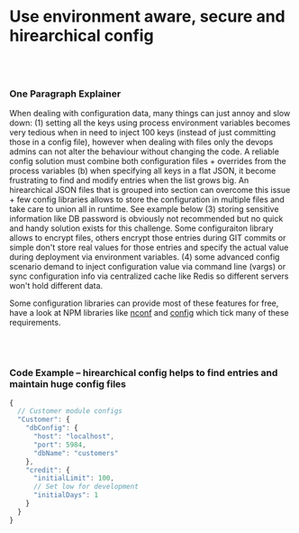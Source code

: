 # Use environment aware, secure and hirearchical config

<br/><br/>


### One Paragraph Explainer

When dealing with configuration data, many things can just annoy and slow down: (1) setting all the keys using process environment variables becomes very tedious when in need to inject 100 keys (instead of just committing those in a config file), however when dealing with files only the devops admins can not alter the behaviour without changing the code. A reliable config solution must combine both configuration files + overrides from the process variables (b) when specifying all keys in a flat JSON, it become frustrating to find and modify entries when the list grows big. An hirearchical JSON files that is grouped into section can overcome this issue + few config libraries allows to store the configuration in multiple files and take care to union all in runtime. See example below (3) storing sensitive information like DB password is obviously not recommended but no quick and handy solution exists for this challenge. Some configuraiton library allows to encrypt files, others encrypt those entries during GIT commits or simple don't store real values for those entries and specify the actual value during deployment via environment variables. (4) some advanced config scenario demand to inject configuration value via command line (vargs) or sync configuration info via centralized cache like Redis so different servers won't hold different data. 

Some configuration libraries can provide most of these features for free, have a look at NPM libraries like [nconf](https://www.npmjs.com/package/nconf) and [config](https://www.npmjs.com/package/config) which tick many of these requirements.

<br/><br/>

### Code Example – hirearchical config helps to find entries and maintain huge config files

```javascript
{
  // Customer module configs 
  "Customer": {
    "dbConfig": {
      "host": "localhost",
      "port": 5984,
      "dbName": "customers"
    },
    "credit": {
      "initialLimit": 100,
      // Set low for development 
      "initialDays": 1
    }
  }
}
```

<br/><br/>
